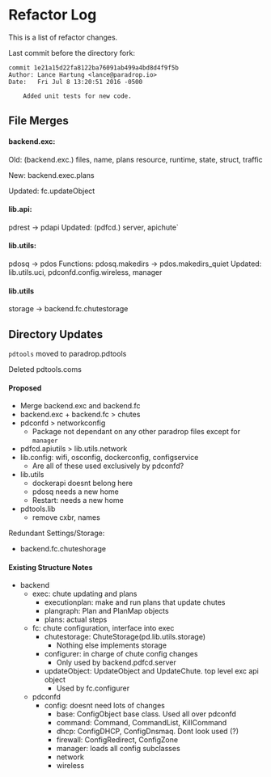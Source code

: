 # Refactor Log

This is a list of refactor changes. 

Last commit before the directory fork:

```
commit 1e21a15d22fa8122ba76091ab499a4bd8d4f9f5b
Author: Lance Hartung <lance@paradrop.io>
Date:   Fri Jul 8 13:20:51 2016 -0500

    Added unit tests for new code.

```

## File Merges

#### backend.exc: 

Old: (backend.exc.) files, name, plans resource, runtime, state, struct, traffic

New: backend.exec.plans

Updated: fc.updateObject 

#### lib.api: 

pdrest -> pdapi
Updated: (pdfcd.) server, apichute`

#### lib.utils: 

pdosq -> pdos
Functions: pdosq.makedirs -> pdos.makedirs_quiet
Updated: lib.utils.uci, pdconfd.config.wireless, manager

#### lib.utils

storage -> backend.fc.chutestorage

## Directory Updates

`pdtools` moved to paradrop.pdtools

Deleted pdtools.coms 

#### Proposed

- Merge backend.exc and backend.fc
- backend.exc + backend.fc > chutes
- pdconfd > networkconfig
    + Package not dependant on any other paradrop files except for `manager` 
- pdfcd.apiutils > lib.utils.network
- lib.config: wifi, osconfig, dockerconfig, configservice
    + Are all of these used exclusively by pdconfd?
- lib.utils
    + dockerapi doesnt belong here
    + pdosq needs a new home
    + Restart: needs a new home
- pdtools.lib
    + remove cxbr, names

Redundant Settings/Storage:
- backend.fc.chuteshorage

#### Existing Structure Notes

- backend
    + exec: chute updating and plans
        * executionplan: make and run plans that update chutes
        * plangraph:  Plan and PlanMap objects
        * plans: actual steps
    + fc: chute configuration, interface into exec
        * chutestorage: ChuteStorage(pd.lib.utils.storage)
            - Nothing else implements storage
        * configurer: in charge of chute config changes
            - Only used by backend.pdfcd.server
        * updateObject: UpdateObject and UpdateChute. top level exc api object
            - Used by fc.configurer
    + pdconfd
        * config: doesnt need lots of changes
            - base: ConfigObject base class. Used all over pdconfd
            - command: Command, CommandList, KillCommand
            - dhcp: ConfigDHCP, ConfigDnsmaq. Dont look used (?)
            - firewall: ConfigRedirect, ConfigZone
            - manager: loads all config subclasses
            - network
            - wireless


























































